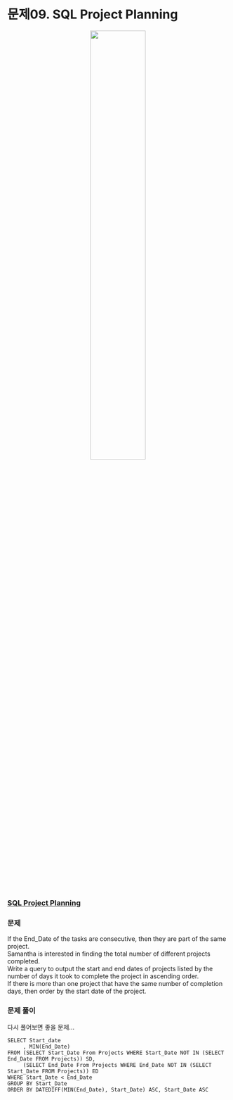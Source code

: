 # 문제09. SQL Project Planning
<center><img src="https://img1.daumcdn.net/thumb/R1280x0/?scode=mtistory2&fname=https%3A%2F%2Fblog.kakaocdn.net%2Fdn%2FnsLDz%2Fbtq9pEgSXZt%2FmaxivgDvI78FL4oxtqs721%2Fimg.png" width="50%" height="50%"></center>

### [SQL Project Planning](hackerrank.com/challenges/sql-projects/problem?isFullScreen=true)

### 문제
If the End_Date of the tasks are consecutive, then they are part of the same project. <br>
Samantha is interested in finding the total number of different projects completed.<br>
Write a query to output the start and end dates of projects listed by the number of days it took to complete the project in ascending order. <br>
If there is more than one project that have the same number of completion days, then order by the start date of the project.<br>


### 문제 풀이
다시 풀어보면 좋을 문제...
```Mysql
SELECT Start_date
     , MIN(End_Date)
FROM (SELECT Start_Date From Projects WHERE Start_Date NOT IN (SELECT End_Date FROM Projects)) SD,
     (SELECT End_Date From Projects WHERE End_Date NOT IN (SELECT Start_Date FROM Projects)) ED
WHERE Start_Date < End_Date
GROUP BY Start_Date
ORDER BY DATEDIFF(MIN(End_Date), Start_Date) ASC, Start_Date ASC
```
